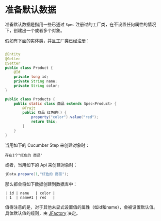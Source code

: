 # 准备默认数据

准备默认数据是指用一些已通过 `Spec` 注册过的工厂类，在不设置任何属性的情况下，创建出一个或者多个对象。

假如有下面的实体类，并且工厂类已经注册：

```java

@Entity
@Getter
@Setter
public class Product {
    @Id
    private long id;
    private String name;
    private String color;
}

public class Products {
    public static class 商品 extends Spec<Product> {
        @Trait
        public 商品 红色的() {
            property("color").value("red");
            return this;
        }
    }
}
```

当用如下的 Cucumber Step 来创建对象时：

```gherkin
存在1个"红色的 商品"
```

或者，当用如下的 Api 来创建对象时：

```java
jData.prepare(1,"红色的 商品");
```

那么都会将如下数据创建到数据库中：

```gherkin
| id | name   | color |
| 1  | name#1 | red   |
```

值得注意的是，对于其他未显式设置值的属性（如id和name），会被设置默认值。具体默认值的规则，由 [JFactory](https://github.com/leeonky/jfactory/blob/master/README.md)
决定。